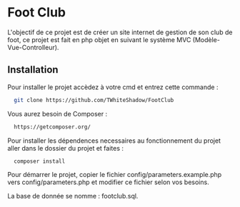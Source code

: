 
# Foot Club 

L'objectif de ce projet est de créer un site internet de gestion de son club de foot, ce projet est fait en php objet en suivant le système MVC (Modèle-Vue-Controlleur).




## Installation

Pour installer le projet accèdez à votre cmd et entrez cette commande&nbsp;:

```bash
  git clone https://github.com/TWhiteShadow/FootClub
```


Vous aurez besoin de Composer :

```bash
  https://getcomposer.org/
```



Pour installer les dépendences necessaires au fonctionnement du projet aller dans le dossier du projet et faites : 

```bash
  composer install
```



Pour démarrer le projet, copier le fichier config/parameters.example.php vers config/parameters.php et modifier ce fichier selon vos besoins.

La base de donnée se nomme :  footclub.sql. 
